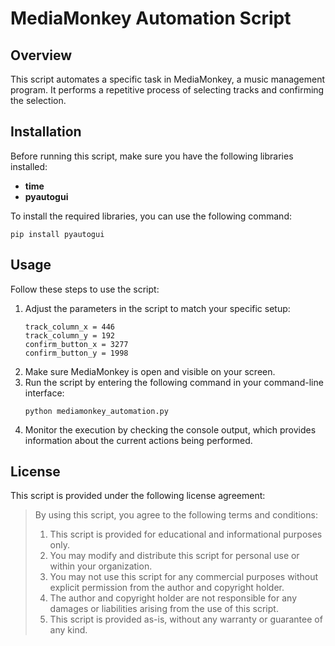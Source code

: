 </head>
<body>
  <h1>MediaMonkey Automation Script</h1>
  
  <h2>Overview</h2>
  <p>
    This script automates a specific task in MediaMonkey, a music management program. It performs a repetitive process of selecting tracks and confirming the selection.
  </p>
  
  <h2>Installation</h2>
  <p>
    Before running this script, make sure you have the following libraries installed:
  </p>
  <ul>
    <li><strong>time</strong></li>
    <li><strong>pyautogui</strong></li>
  </ul>
  <p>
    To install the required libraries, you can use the following command:
  </p>
  <pre><code>pip install pyautogui</code></pre>
  
  <h2>Usage</h2>
  <p>
    Follow these steps to use the script:
  </p>
  <ol>
    <li>Adjust the parameters in the script to match your specific setup:</li>
    <pre><code>track_column_x = 446
track_column_y = 192
confirm_button_x = 3277
confirm_button_y = 1998</code></pre>
    <li>Make sure MediaMonkey is open and visible on your screen.</li>
    <li>Run the script by entering the following command in your command-line interface:</li>
    <pre><code>python mediamonkey_automation.py</code></pre>
    <li>Monitor the execution by checking the console output, which provides information about the current actions being performed.</li>
  </ol>
  
  <h2>License</h2>
  <p>
    This script is provided under the following license agreement:
  </p>
  <blockquote>
    <p>
      By using this script, you agree to the following terms and conditions:
      <ol>
        <li>This script is provided for educational and informational purposes only.</li>
        <li>You may modify and distribute this script for personal use or within your organization.</li>
        <li>You may not use this script for any commercial purposes without explicit permission from the author and copyright holder.</li>
        <li>The author and copyright holder are not responsible for any damages or liabilities arising from the use of this script.</li>
        <li>This script is provided as-is, without any warranty or guarantee of any kind.</li>
      </ol>
    </p>
  </blockquote>
</body>
</html>
